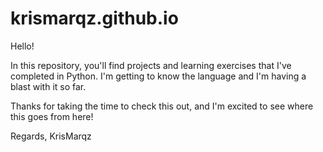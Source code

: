 # krismarqz.github.io
Hello!

In this repository, you'll find projects and learning exercises that I've completed in Python. I'm getting to know the language and I'm having a blast with it so far.

Thanks for taking the time to check this out, and I'm excited to see where this goes from here!

Regards,
KrisMarqz
